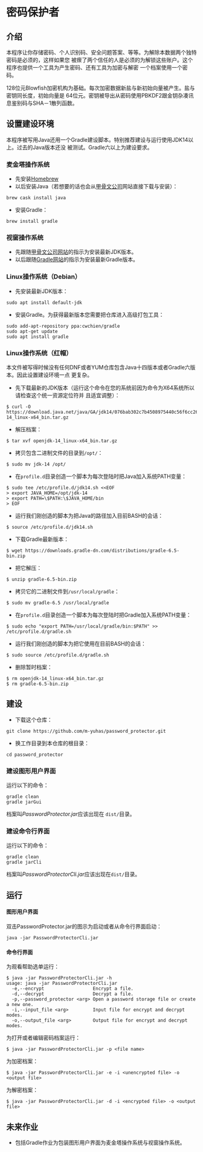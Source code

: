 # 密码保护者
## 介绍
本程序让你存储密码、个人识别码、安全问题答案、等等。为解除本数据两个独特密码是必须的，这样如果您
被瘝了两个信任的人是必须的为解锁这些账户。这个程序也提供一个工具为产生密码、还有工具为加密与解密
一个档案使用一个密码。

128位元Blowfish加密机构为基础。每次加密数据新盐与新初始向量被产生。盐与密钥同长度，初始向量是
64位元。密钥被导出从密码使用PBKDF2跟金钥杂凑讯息鉴别码与SHA－1散列函数。

## 设置建设环境
本程序被写用Java还用一个Gradle建设脚本。特别推荐建设与运行使用JDK14以上。过去的Java版本还没
被测试。Gradle六以上为建设要求。

### 麦金塔操作系统
* 先安装[Homebrew](https://brew.sh)
* 以后安装Java（若想要的话也会从[甲骨文公司](https://www.oracle.com/java/technologies/javase-downloads.html)网站直接下载与安装）：

```
brew cask install java
```

* 安装Gradle：

```
brew install gradle
```

### 视窗操作系统
* 先跟随[甲骨文公司网站](https://www.oracle.com/java/technologies/javase-jdk14-downloads.html)的指示为安装最新JDK版本。
* 以后跟随[Gradle网站](https://gradle.org/install/)的指示为安装最新Gradle版本。

### Linux操作系统（Debian）
* 先安装最新JDK版本：

```
sudo apt install default-jdk
```

* 安装Gradle。为获得最新版本您需要把仓库进入高级打包工具：

```
sudo add-apt-repository ppa:cwchien/gradle
sudo apt-get update
sudo apt install gradle
```

### Linux操作系统（红帽）
本文件被写得时候没有任何DNF或者YUM仓库包含Java十四版本或者Gradle六版本。因此设置建设环境一点
更复杂。

* 先下载最新的JDK版本（运行这个命令在您的系统前因为命令为X64系统所以请检查这个统一资源定位符并
    且适宜调整）：

```
$ curl -O https://download.java.net/java/GA/jdk14/076bab302c7b4508975440c56f6cc26a/36/GPL/openjdk-14_linux-x64_bin.tar.gz
```

* 解压档案：

```
$ tar xvf openjdk-14_linux-x64_bin.tar.gz
```

* 拷贝包含二进制文件的目录到```/opt/```：

```
$ sudo mv jdk-14 /opt/
```

* 在```profile.d```目录创造一个脚本为每次登陆时把Java加入系统PATH变量：

```
$ sudo tee /etc/profile.d/jdk14.sh <<EOF
> export JAVA_HOME=/opt/jdk-14
> export PATH=\$PATH:\$JAVA_HOME/bin
> EOF
```

* 运行我们刚创造的脚本为把Java的路径加入目前BASH的会话：

```
$ source /etc/profile.d/jdk14.sh
```

* 下载Gradle最新版本：

```
$ wget https://downloads.gradle-dn.com/distributions/gradle-6.5-bin.zip
```

* 把它解压：

```
$ unzip gradle-6.5-bin.zip
```

* 拷贝它的二进制文件到```/usr/local/gradle```：

```
$ sudo mv gradle-6.5 /usr/local/gradle
```

* 在```profile.d```目录创造一个脚本为每次登陆时把Gradle加入系统PATH变量：

```
$ sudo echo "export PATH=/usr/local/gradle/bin:$PATH" >> /etc/profile.d/gradle.sh
```

* 运行我们刚创造的脚本为把它使用在目前BASH的会话：

```
$ sudo source /etc/profile.d/gradle.sh
```

* 删除暂时档案：

```
$ rm openjdk-14_linux-x64_bin.tar.gz
$ rm gradle-6.5-bin.zip
```

## 建设
* 下载这个仓库：

```
git clone https://github.com/m-yuhas/password_protector.git
```

* 换工作目录到本仓库的根目录：

```
cd password_protector
```

### 建设图形用户界面
运行以下的命令：

```
gradle clean
gradle jarGui
```

档案叫*PasswordProtector.jar*应该出现在 ```dist/```目录。

### 建设命令行界面
运行以下的命令：

```
gradle clean
gradle jarCli
```

档案叫*PasswordProtectorCli.jar*应该出现在```dist/```目录。

## 运行
#### 图形用户界面
双击PasswordProtector.jar的图示为启动或者从命令行界面启动：

```
java -jar PasswordProtectorCli.jar
```

#### 命令行界面
为观看帮助选单运行：

```
$ java -jar PasswordProtectorCli.jar -h
usage: java -jar PasswordProtectorCli.jar
  -e,--encrypt                  Encrypt a file.
  -d,--decrypt                  Decrypt a file.
  -p,--password_protector <arg> Open a password storage file or create a new one.
  -i,--input_file <arg>         Input file for encrypt and decrypt modes.
  -o,--output_file <arg>        Output file for encrypt and decrypt modes.
```

为打开或者编辑密码档案运行：

```
$ java -jar PasswordProtectorCli.jar -p <file name>
```

为加密档案：

```
$ java -jar PasswordProtectorCli.jar -e -i <unencrypted file> -o <output file>
```

为解密档案：

```
$ java -jar PasswordProtectorCli.jar -d -i <encrypted file> -o <output file>
```

## 未来作业
- 包括Gradle作业为包装图形用户界面为麦金塔操作系统与视窗操作系统。

